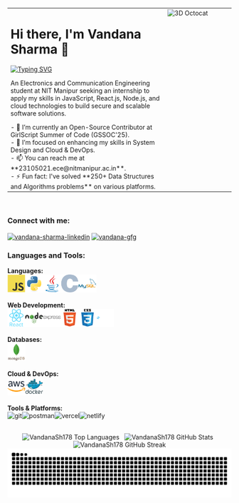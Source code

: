 <div align="center">
  </div>

<table width="100%">
  <tr>
    <td width="70%" valign="top">
      <h1 align="left">Hi there, I'm Vandana Sharma 👋 </h1>
      <p align="left">
        <a href="https://git.io/typing-svg"><img src="https://readme-typing-svg.demolab.com?font=Fira+Code&weight=600&size=25&pause=1000&color=00BFFF&width=435&lines=ECE+Student+at+NIT+Manipur;Full-Stack+Developer;Open-Source+Contributor;Problem+Solver" alt="Typing SVG" /></a>
      </p>
      <p align="left">
        An Electronics and Communication Engineering student at NIT Manipur seeking an internship to apply my skills in JavaScript, React.js, Node.js, and cloud technologies to build secure and scalable software solutions.
      </p>
      - 🔭 I’m currently an Open-Source Contributor at GirlScript Summer of Code (GSSOC'25). 
      <br>- 🌱 I’m focused on enhancing my skills in System Design and Cloud & DevOps. 
      <br>- 📫 You can reach me at **23105021.ece@nitmanipur.ac.in**.
      <br>- ⚡ Fun fact: I've solved **250+ Data Structures and Algorithms problems** on various platforms. 
    </td>
    <td width="30%" valign="top">
      <img src="https://media.giphy.com/media/VbnUQpnihPSIgIXuZv/giphy.gif" alt="3D Octocat" width="100%">
    </td>
  </tr>
</table>

<br>

<h3 align="left">Connect with me:</h3>
<p align="left">
<a href="https://www.linkedin.com/in/vandana-sharma-2baba6205/" target="blank"><img align="center" src="https://raw.githubusercontent.com/rahuldkjain/github-profile-readme-generator/master/src/images/icons/Social/linked-in-alt.svg" alt="vandana-sharma-linkedin" height="30" width="40" /></a>
<a href="https://www.geeksforgeeks.org/user/striver178/" target="blank"><img align="center" src="https://raw.githubusercontent.com/rahuldkjain/github-profile-readme-generator/master/src/images/icons/Social/geeks-for-geeks.svg" alt="vandana-gfg" height="30" width="40" /></a>
</p>

<h3 align="left">Languages and Tools:</h3>
<p align="left">
    <strong>Languages:</strong><br>
    <img src="https://raw.githubusercontent.com/devicons/devicon/master/icons/javascript/javascript-original.svg" alt="javascript" width="40" height="40"/><img src="https://raw.githubusercontent.com/devicons/devicon/master/icons/python/python-original.svg" alt="python" width="40" height="40"/><img src="https://raw.githubusercontent.com/devicons/devicon/master/icons/java/java-original.svg" alt="java" width="40" height="40"/><img src="https://raw.githubusercontent.com/devicons/devicon/master/icons/c/c-original.svg" alt="c" width="40" height="40"/><img src="https://raw.githubusercontent.com/devicons/devicon/master/icons/mysql/mysql-original-wordmark.svg" alt="sql" width="40" height="40"/><br><br>
    <strong>Web Development:</strong><br>
    <img src="https://raw.githubusercontent.com/devicons/devicon/master/icons/react/react-original-wordmark.svg" alt="react" width="40" height="40"/><img src="https://raw.githubusercontent.com/devicons/devicon/master/icons/nodejs/nodejs-original-wordmark.svg" alt="nodejs" width="40" height="40"/><img src="https://raw.githubusercontent.com/devicons/devicon/master/icons/express/express-original-wordmark.svg" alt="express" width="40" height="40"/><img src="https://raw.githubusercontent.com/devicons/devicon/master/icons/html5/html5-original-wordmark.svg" alt="html5" width="40" height="40"/><img src="https://raw.githubusercontent.com/devicons/devicon/master/icons/css3/css3-original-wordmark.svg" alt="css3" width="40" height="40"/><img src="https://raw.githubusercontent.com/devicons/devicon/master/icons/tailwindcss/tailwindcss-original-wordmark.svg" alt="tailwind" width="40" height="40"/><br><br>
    <strong>Databases:</strong><br>
    <img src="https://raw.githubusercontent.com/devicons/devicon/master/icons/mongodb/mongodb-original-wordmark.svg" alt="mongodb" width="40" height="40"/><br><br>
    <strong>Cloud & DevOps:</strong><br>
    <img src="https://raw.githubusercontent.com/devicons/devicon/master/icons/amazonwebservices/amazonwebservices-original-wordmark.svg" alt="aws" width="40" height="40"/><img src="https://raw.githubusercontent.com/devicons/devicon/master/icons/docker/docker-original-wordmark.svg" alt="docker" width="40" height="40"/><br><br>
    <strong>Tools & Platforms:</strong><br>
    <img src="https://www.vectorlogo.zone/logos/git-scm/git-scm-icon.svg" alt="git" width="40" height="40"/><img src="https://www.vectorlogo.zone/logos/getpostman/getpostman-icon.svg" alt="postman" width="40" height="40"/><img src="https://www.vectorlogo.zone/logos/vercel/vercel-icon.svg" alt="vercel" width="40" height="40"/><img src="https://www.vectorlogo.zone/logos/netlify/netlify-icon.svg" alt="netlify" width="40" height="40"/></p>

<br>

<div align="center">
  <img src="https://github-readme-stats.vercel.app/api/top-langs?username=VandanaSh178&show_icons=true&locale=en&layout=compact&theme=radical" alt="VandanaSh178 Top Languages" />
  &nbsp;
  <img src="https://github-readme-stats.vercel.app/api?username=VandanaSh178&show_icons=true&locale=en&theme=radical" alt="VandanaSh178 GitHub Stats" />
  &nbsp;
  <img src="https://streak-stats.demolab.com/?user=VandanaSh178&theme=radical" alt="VandanaSh178 GitHub Streak" />
</div>

<div align="center">
  <img src="https://raw.githubusercontent.com/VandanaSh178/VandanaSh178/output/github-contribution-grid-snake.svg" alt="Snake animation">
</div>
